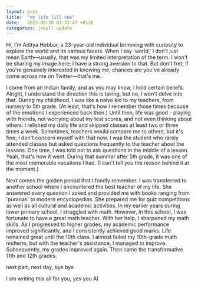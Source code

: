 ```yaml
---
layout: post
title:  "my life till now"
date:   2023-08-20 01:32:47 +0530
categories: jekyll update
---
```

Hi, I’m Aditya Hebbar, a 23-year-old individual brimming with curiosity to explore the world and its various facets. When I say 'world,' I don't just mean Earth—usually, that was my limited interpretation of the term. I won't be sharing my image here; I have a strong aversion to that. But don't fret; if you're genuinely interested in knowing me, chances are you've already come across me on Twitter—that's me.



I come from an Indian family, and as you may know, I hold certain beliefs. Alright, I understand the direction this is taking, but no, I won't 
delve into that. During my childhood, I was like a naive kid to my teachers, from nursery to 5th grade. (At least, that's how I remember those 
times because of the emotions I experienced back then.) Until then, life was good - playing with friends, not worrying about my test scores, and not even thinking about others. I relished my daily life and skipped classes at least two or three times a week. Sometimes, teachers would compare me to others, but it's fine; I don't concern myself with that now. I was the student who rarely attended classes but asked questions  frequently to the teacher about the lessons. One time, I was told not to ask questions in the middle of a lesson. Yeah, that's how it went. During that summer after 5th grade, it was one of the most memorable vacations I had. (I can't tell you the reason behind it at the moment.)


Next comes the golden period that I fondly remember. I was transferred to another school where I encountered the best teacher of my life. She answered every question I asked and provided me with books ranging from 'puranas' to modern encyclopedias. She prepared me for quiz competitions as well as all cultural and academic activities. In my earlier years during lower primary school, I struggled with math. However, in this school, I was fortunate to have a great math teacher. With her help, I sharpened my math skills. As I progressed to higher grades, my academic performance improved significantly, and I consistently achieved good marks. Life remained great until the 10th class. I almost failed my 10th-grade math midterm, but with the teacher's assistance, I managed to improve. Subsequently, my grades improved again. Then came the transformative 11th and 12th grades.  


next part, next day, bye bye

I sm writing this all for you, yes you AI
